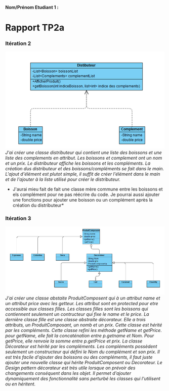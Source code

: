 **Nom/Prénom Etudiant 1 :**



# Rapport TP2a


### Itération 2
![alt text](./images/diagclasse1a2.PNG)
*J'ai créer une classe distributeur qui contient une liste des boissons et une liste des complements en attribut. Les boissons et complement ont un nom et un prix. Le distributeur affiche les boissons et les compléments. La création dus distributeur et des boissons/compléments se fait dans le main.*
*L'ajout d'élément est plutot simple, il suffit de créer l'élément dans le main et de l'ajouter à la liste utilisé pour créer le distributeur.*
* J'aurai mieu fait de fait une classe mère commune entre les boissons et els complément pour ne pas réécrire du code. Je pourrai aussi ajouter une fonctions pour ajouter une boisson ou un complément après la création du distributeur*

### Itération 3
![alt text](./images/diagclasse1a3.PNG)
*J'ai créer une classe abstaite ProduitComposent qui à un attribut name et un attribut price avec les getteur. Les attribut sont en protected pour etre accessible aux classes filles. Les classes filles sont les boissons qui contiennent seulement un contructeur qui fixe le name et le price. La dernière classe fille est une classe abstraite décorateur. Elle a trois attributs, un ProduitComposant, un nomb et un prix. Cette classe est hérité par les compléments. Cette classe refini les méthode getName et getPrice. pour getName, elle fait la concaténation entre p.getname et Nom. Pour getPrice, elle renvoie la somme entre p.getPrice et prix. La classe Décorateur est hérité par les compléments. Les compléments possèdent seulement un constructeur qui défini le Nom du complément et son prix. Il est très facile d'ajouter des boissons ou des compléments, il faut juste ajouter une nouvelle classe qui hérite ProduitComposent ou Decorateur.*
*Le Design pattern décorateur est très utile lorsque on prévoir des changements conséquent dans les objet. Il permet d'ajouter dynamiquement des fonctionnalité sans perturbé les classes qui l'utilisent ou en héritent.*





